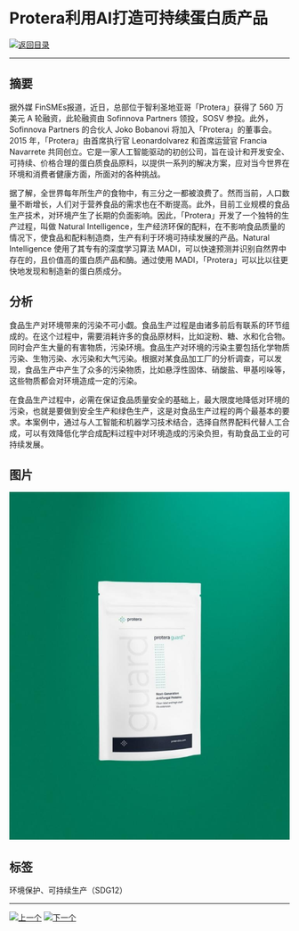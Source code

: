 # Protera利用AI打造可持续蛋白质产品

[![返回目录](http://img.shields.io/badge/点击-返回目录-875A7B.svg?style=flat&colorA=8F8F8F)](/)

----------

## 摘要

据外媒 FinSMEs报道，近日，总部位于智利圣地亚哥「Protera」获得了 560 万美元 A 轮融资，此轮融资由 Sofinnova Partners 领投，SOSV 参投。此外，Sofinnova Partners 的合伙人 Joko Bobanovi 将加入「Protera」的董事会。2015 年，「Protera」由首席执行官 Leonardolvarez 和首席运营官 Francia Navarrete 共同创立。它是一家人工智能驱动的初创公司，旨在设计和开发安全、可持续、价格合理的蛋白质食品原料，以提供一系列的解决方案，应对当今世界在环境和消费者健康方面，所面对的各种挑战。

据了解，全世界每年所生产的食物中，有三分之一都被浪费了。然而当前，人口数量不断增长，人们对于营养食品的需求也在不断提高。此外，目前工业规模的食品生产技术，对环境产生了长期的负面影响。因此，「Protera」开发了一个独特的生产过程，叫做 Natural Intelligence，生产经济环保的配料，在不影响食品质量的情况下，使食品和配料制造商，生产有利于环境可持续发展的产品。Natural Intelligence 使用了其专有的深度学习算法 MADI，可以快速预测并识别自然界中存在的，且价值高的蛋白质产品和酶。通过使用 MADI，「Protera」可以比以往更快地发现和制造新的蛋白质成分。

## 分析

食品生产对环境带来的污染不可小觑。食品生产过程是由诸多前后有联系的环节组成的。在这个过程中，需要消耗许多的食品原材料，比如淀粉、糖、水和化合物。同时会产生大量的有害物质，污染环境。食品生产对环境的污染主要包括化学物质污染、生物污染、水污染和大气污染。根据对某食品加工厂的分析调查，可以发现，食品生产中产生了众多的污染物质，比如悬浮性固体、硝酸盐、甲基吲哚等，这些物质都会对环境造成一定的污染。

在食品生产过程中，必需在保证食品质量安全的基础上，最大限度地降低对环境的污染，也就是要做到安全生产和绿色生产，这是对食品生产过程的两个最基本的要求。本案例中，通过与人工智能和机器学习技术结合，选择自然界配料代替人工合成，可以有效降低化学合成配料过程中对环境造成的污染负担，有助食品工业的可持续发展。




## 图片

![图片](12.2.1.jpg)


## 标签
环境保护、可持续生产（SDG12）



----------

 [![上一个](http://img.shields.io/badge/查看-上一个-875A7B.svg?style=flat&colorA=8F8F8F)](https://doc.shanghaiopen.org.cn/case/12/1.html)
 [![下一个](http://img.shields.io/badge/查看-下一个-875A7B.svg?style=flat&colorA=8F8F8F)](https://doc.shanghaiopen.org.cn/case/13/1.html)
 
 
